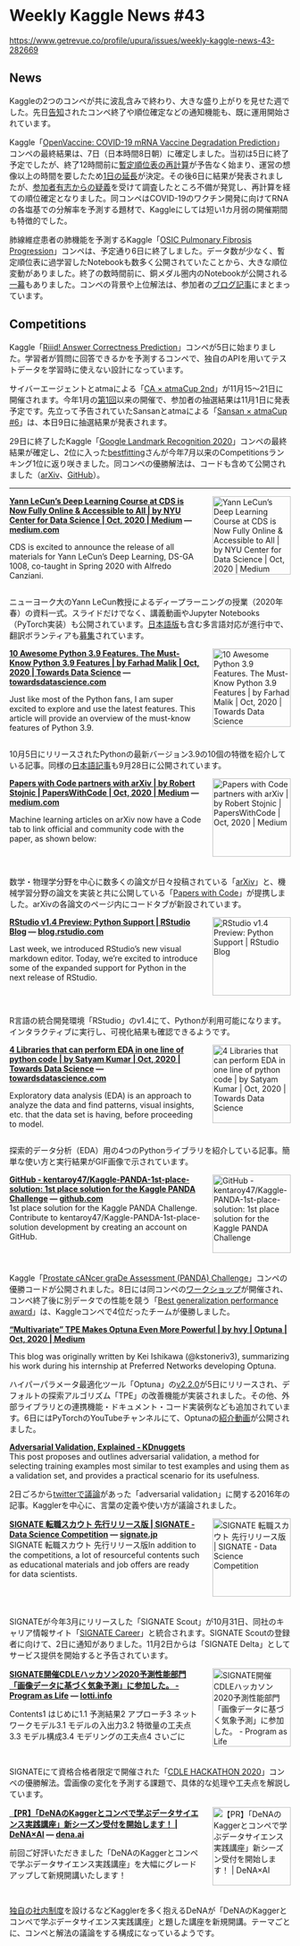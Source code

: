 # Weekly Kaggle News #43
https://www.getrevue.co/profile/upura/issues/weekly-kaggle-news-43-282669
<h3><h2>News</h2><p>Kaggleの2つのコンペが共に波乱含みで終わり、大きな盛り上がりを見せた週でした。先日<a href="https://www.kaggle.com/product-feedback/187713" target="_blank">告知</a>されたコンペ終了や順位確定などの通知機能も、既に運用開始されています。</p><p>Kaggle「<a href="https://www.kaggle.com/c/stanford-covid-vaccine" target="_blank">OpenVaccine: COVID-19 mRNA Vaccine Degradation Prediction</a>」コンペの最終結果は、7日（日本時間8日朝）に確定しました。当初は5日に終了予定でしたが、終了12時間前に<a href="https://www.kaggle.com/c/stanford-covid-vaccine/discussion/188810" target="_blank">暫定順位表の再計算</a>が予告なく始まり、運営の想像以上の時間を要したため<a href="https://www.kaggle.com/c/stanford-covid-vaccine/discussion/188840" target="_blank">1日の延長</a>が決定。その後6日に結果が発表されましたが、<a href="https://www.kaggle.com/c/stanford-covid-vaccine/discussion/189309" target="_blank">参加者有志からの疑義</a>を受けて調査したところ不備が発覚し、再計算を経ての順位確定となりました。同コンペはCOVID-19のワクチン開発に向けてRNAの各塩基での分解率を予測する題材で、Kaggleにしては短い1カ月弱の開催期間も特徴的でした。</p><p>肺線維症患者の肺機能を予測するKaggle「<a href="https://www.kaggle.com/c/osic-pulmonary-fibrosis-progression" target="_blank">OSIC Pulmonary Fibrosis Progression</a>」コンペは、予定通り6日に終了しました。データ数が少なく、暫定順位表に過学習したNotebookも数多く公開されていたことから、大きな順位変動がありました。終了の数時間前に、銅メダル圏内のNotebookが公開される<a href="https://www.kaggle.com/c/osic-pulmonary-fibrosis-progression/discussion/189075" target="_blank">一幕</a>もありました。コンペの背景や上位解法は、参加者の<a href="https://zenn.dev/katsu1110/articles/a81991e43f0bac92deaf" target="_blank">ブログ記事</a>にまとまっています。</p><h2>Competitions</h2><p>Kaggle「<a href="https://www.kaggle.com/c/riiid-test-answer-prediction" target="_blank">Riiid! Answer Correctness Prediction</a>」コンペが5日に始まりました。学習者が質問に回答できるかを予測するコンペで、独自のAPIを用いてテストデータを学習時に使えない設計になっています。</p><p>サイバーエージェントとatmaによる「<a href="https://atma.connpass.com/event/189613/" target="_blank">CA × atmaCup 2nd</a>」が11月15〜21日に開催されます。今年1月の<a href="https://atma.connpass.com/event/161251/" target="_blank">第1回</a>以来の開催で、参加者の抽選結果は11月1日に発表予定です。先立って予告されていたSansanとatmaによる「<a href="https://atma.connpass.com/event/188865/" target="_blank">Sansan × atmaCup #6</a>」は、本日9日に抽選結果が発表されます。</p><p>29日に終了したKaggle「<a href="https://www.kaggle.com/c/landmark-recognition-2020?utm_campaign=Weekly%20Kaggle%20News&amp;utm_medium=email&amp;utm_source=Revue%20newsletter" target="_blank">Google Landmark Recognition 2020</a>」コンペの最終結果が確定し、2位に入った<a href="https://www.kaggle.com/bestfitting" target="_blank">bestfitting</a>さんが今年7月以来のCompetitionsランキング1位に返り咲きました。同コンペの優勝解法は、コードも含めて公開されました（<a href="https://arxiv.org/abs/2010.01650" target="_blank">arXiv</a>、<a href="https://github.com/psinger/kaggle-landmark-recognition-2020-1st-place" target="_blank">GitHub</a>）。</p></h3>
<hr>
<p>
<img width="140" height="140" alt="Yann LeCun’s Deep Learning Course at CDS is Now Fully Online &amp; Accessible to All | by NYU Center for Data Science | Oct, 2020 | Medium" style="float: right; margin-left: 20px; margin-bottom: 20px;" src="https://s3.amazonaws.com/revue/items/images/006/627/561/thumb/1*Y96R4g8ISf17nOHF07BjNA.jpeg?1602214005" />
<strong style='display: block;'><a href="https://medium.com/@NYUDataScience/yann-lecuns-deep-learning-course-at-cds-is-now-fully-online-accessible-to-all-787ddc8bf0af?utm_campaign=Weekly%20Kaggle%20News&amp;utm_medium=email&amp;utm_source=Revue%20newsletter">Yann LeCun’s Deep Learning Course at CDS is Now Fully Online &amp; Accessible to All | by NYU Center for Data Science | Oct, 2020 | Medium</a> &mdash; <a href="https://medium.com/@NYUDataScience/yann-lecuns-deep-learning-course-at-cds-is-now-fully-online-accessible-to-all-787ddc8bf0af">medium.com</a></strong>
<p>CDS is excited to announce the release of all materials for Yann LeCun’s Deep Learning, DS-GA 1008, co-taught in Spring 2020 with Alfredo Canziani.</p>
</p>
<div style='clear: both;'></div>
<p><p>ニューヨーク大のYann LeCun教授によるディープラーニングの授業（2020年春）の資料一式。スライドだけでなく、講義動画やJupyter Notebooks（PyTorch実装）も公開されています。<a href="https://atcold.github.io/pytorch-Deep-Learning/ja/" target="_blank">日本語版</a>も含む多言語対応が進行中で、翻訳ボランティアも<a href="https://twitter.com/alfcnz/status/1314400910311907328?s=20" target="_blank">募集</a>されています。</p></p>
<p>
<img width="140" height="140" alt="10 Awesome Python 3.9 Features. The Must-Know Python 3.9 Features | by Farhad Malik | Oct, 2020 | Towards Data Science" style="float: right; margin-left: 20px; margin-bottom: 20px;" src="https://s3.amazonaws.com/revue/items/images/006/627/580/thumb/1*49w_B1vpnCgQx8C2TA7CUw.png?1602214984" />
<strong style='display: block;'><a href="https://towardsdatascience.com/10-awesome-python-3-9-features-b8c27f5eba5c?gi=4d395e655956&amp;utm_campaign=Weekly%20Kaggle%20News&amp;utm_medium=email&amp;utm_source=Revue%20newsletter">10 Awesome Python 3.9 Features. The Must-Know Python 3.9 Features | by Farhad Malik | Oct, 2020 | Towards Data Science</a> &mdash; <a href="https://towardsdatascience.com/10-awesome-python-3-9-features-b8c27f5eba5c?gi=4d395e655956">towardsdatascience.com</a></strong>
<p>Just like most of the Python fans, I am super excited to explore and use the latest features. This article will provide an overview of the must-know features of Python 3.9.</p>
</p>
<div style='clear: both;'></div>
<p><p>10月5日にリリースされたPythonの最新バージョン3.9の10個の特徴を紹介している記事。同様の<a href="https://www.python.jp/pages/python3.9.html" target="_blank">日本語記事</a>も9月28日に公開されています。</p></p>
<p>
<img width="140" height="140" alt="Papers with Code partners with arXiv | by Robert Stojnic | PapersWithCode | Oct, 2020 | Medium" style="float: right; margin-left: 20px; margin-bottom: 20px;" src="https://s3.amazonaws.com/revue/items/images/006/625/233/thumb/0*SNH9LTObVJWzVtzA?1602169396" />
<strong style='display: block;'><a href="https://medium.com/paperswithcode/papers-with-code-partners-with-arxiv-ecc362883167?utm_campaign=Weekly%20Kaggle%20News&amp;utm_medium=email&amp;utm_source=Revue%20newsletter">Papers with Code partners with arXiv | by Robert Stojnic | PapersWithCode | Oct, 2020 | Medium</a> &mdash; <a href="https://medium.com/paperswithcode/papers-with-code-partners-with-arxiv-ecc362883167">medium.com</a></strong>
<p>Machine learning articles on arXiv now have a Code tab to link official and community code with the paper, as shown below:</p>
</p>
<div style='clear: both;'></div>
<p><p>数学・物理学分野を中心に数多くの論文が日々投稿されている「<a href="https://arxiv.org/" target="_blank">arXiv</a>」と、機械学習分野の論文を実装と共に公開している「<a href="https://paperswithcode.com/" target="_blank">Papers with Code</a>」が提携しました。arXivの各論文のページ内にコードタブが新設されています。</p></p>
<p>
<img width="140" height="140" alt="RStudio v1.4 Preview: Python Support | RStudio Blog" style="float: right; margin-left: 20px; margin-bottom: 20px;" src="https://s3.amazonaws.com/revue/items/images/006/625/816/thumb/python-environment-pane-numpy.png?1602175706" />
<strong style='display: block;'><a href="https://blog.rstudio.com/2020/10/07/rstudio-v1-4-preview-python-support/?utm_campaign=Weekly%20Kaggle%20News&amp;utm_medium=email&amp;utm_source=Revue%20newsletter">RStudio v1.4 Preview: Python Support | RStudio Blog</a> &mdash; <a href="https://blog.rstudio.com/2020/10/07/rstudio-v1-4-preview-python-support/">blog.rstudio.com</a></strong>
<p>Last week, we introduced RStudio’s new visual markdown editor. Today, we’re excited to introduce some of the expanded support for Python in the next release of RStudio.</p>
</p>
<div style='clear: both;'></div>
<p><p>R言語の統合開発環境「RStudio」のv1.4にて、Pythonが利用可能になります。インタラクティブに実行し、可視化結果も確認できるようです。</p></p>
<p>
<img width="140" height="140" alt="4 Libraries that can perform EDA in one line of python code | by Satyam Kumar | Oct, 2020 | Towards Data Science" style="float: right; margin-left: 20px; margin-bottom: 20px;" src="https://s3.amazonaws.com/revue/items/images/006/625/834/thumb/1*mTUJBqDOJ_JLokb4MeBHaQ.png?1602175928" />
<strong style='display: block;'><a href="https://towardsdatascience.com/4-libraries-that-can-perform-eda-in-one-line-of-python-code-b13938a06ae?gi=e0adfce1f1a0&amp;utm_campaign=Weekly%20Kaggle%20News&amp;utm_medium=email&amp;utm_source=Revue%20newsletter">4 Libraries that can perform EDA in one line of python code | by Satyam Kumar | Oct, 2020 | Towards Data Science</a> &mdash; <a href="https://towardsdatascience.com/4-libraries-that-can-perform-eda-in-one-line-of-python-code-b13938a06ae?gi=e0adfce1f1a0">towardsdatascience.com</a></strong>
<p>Exploratory data analysis (EDA) is an approach to analyze the data and find patterns, visual insights, etc. that the data set is having, before proceeding to model.</p>
</p>
<div style='clear: both;'></div>
<p><p>探索的データ分析（EDA）用の4つのPythonライブラリを紹介している記事。簡単な使い方と実行結果がGIF画像で示されています。</p></p>
<p>
<img width="140" height="140" alt="GitHub - kentaroy47/Kaggle-PANDA-1st-place-solution: 1st place solution for the Kaggle PANDA Challenge" style="float: right; margin-left: 20px; margin-bottom: 20px;" src="https://s3.amazonaws.com/revue/items/images/006/625/796/thumb/83298a00-0739-11eb-9bf7-82ae1a64f973?1602175389" />
<strong style='display: block;'><a href="https://github.com/kentaroy47/Kaggle-PANDA-1st-place-solution?utm_campaign=Weekly%20Kaggle%20News&amp;utm_medium=email&amp;utm_source=Revue%20newsletter">GitHub - kentaroy47/Kaggle-PANDA-1st-place-solution: 1st place solution for the Kaggle PANDA Challenge</a> &mdash; <a href="https://github.com/kentaroy47/Kaggle-PANDA-1st-place-solution">github.com</a></strong>
1st place solution for the Kaggle PANDA Challenge. Contribute to kentaroy47/Kaggle-PANDA-1st-place-solution development by creating an account on GitHub.
</p>
<div style='clear: both;'></div>
<p><p>Kaggle「<a href="https://www.kaggle.com/c/prostate-cancer-grade-assessment" target="_blank">Prostate cANcer graDe Assessment (PANDA) Challenge</a>」コンペの優勝コードが公開されました。8日には同コンペの<a href="https://panda.grand-challenge.org/home/" target="_blank">ワークショップ</a>が開催され、コンペ終了後に別データでの性能を競う「<a href="https://panda.grand-challenge.org/workshop-awards/" target="_blank">Best generalization performance award</a>」は、Kaggleコンペで4位だったチームが優勝しました。</p></p>
<p>
<strong style='display: block;'><a href="https://medium.com/optuna/multivariate-tpe-makes-optuna-even-more-powerful-63c4bfbaebe2?utm_campaign=Weekly%20Kaggle%20News&amp;utm_medium=email&amp;utm_source=Revue%20newsletter">“Multivariate” TPE Makes Optuna Even More Powerful | by hvy | Optuna | Oct, 2020 | Medium</a></strong>
<p>This blog was originally written by Kei Ishikawa (@kstoneriv3), summarizing his work during his internship at Preferred Networks developing Optuna. </p>
</p>
<p><p>ハイパーパラメータ最適化ツール「Optuna」の<a href="https://github.com/optuna/optuna/releases/tag/v2.2.0" target="_blank">v2.2.0</a>が5日にリリースされ、デフォルトの探索アルゴリズム「TPE」の改善機能が実装されました。その他、外部ライブラリとの連携機能・ドキュメント・コード実装例なども追加されています。6日にはPyTorchのYouTubeチャンネルにて、Optunaの<a href="https://youtu.be/P6NwZVl8ttc" target="_blank">紹介動画</a>が公開されました。</p></p>
<p>
<strong style='display: block;'><a href="https://www.kdnuggets.com/2016/10/adversarial-validation-explained.html?utm_campaign=Weekly%20Kaggle%20News&amp;utm_medium=email&amp;utm_source=Revue%20newsletter">Adversarial Validation, Explained - KDnuggets</a></strong>
This post proposes and outlines adversarial validation, a method for selecting training examples most similar to test examples and using them as a validation set, and provides a practical scenario for its usefulness.
</p>
<p><p>2日ごろから<a href="https://twitter.com/search?q=adversarial%20validation&amp;src=typed_query&amp;f=live" target="_blank">twitterで議論</a>があった「adversarial validation」に関する2016年の記事。Kagglerを中心に、言葉の定義や使い方が議論されました。</p></p>
<p>
<img width="140" height="140" alt="SIGNATE 転職スカウト 先行リリース版 | SIGNATE - Data Science Competition" style="float: right; margin-left: 20px; margin-bottom: 20px;" src="https://s3.amazonaws.com/revue/items/images/006/623/673/thumb/img-facebook.png?1602153397" />
<strong style='display: block;'><a href="https://signate.jp/scout?utm_campaign=Weekly%20Kaggle%20News&amp;utm_medium=email&amp;utm_source=Revue%20newsletter">SIGNATE 転職スカウト 先行リリース版 | SIGNATE - Data Science Competition</a> &mdash; <a href="https://signate.jp/scout">signate.jp</a></strong>
SIGNATE 転職スカウト 先行リリース版In addition to the competitions, a lot of resourceful contents such as educational materials and job offers are ready for data scientists.
</p>
<div style='clear: both;'></div>
<p><p>SIGNATEが今年3月にリリースした「SIGNATE Scout」が10月31日、同社のキャリア情報サイト「<a href="https://career.signate.jp/" target="_blank">SIGNATE Career</a>」と統合されます。SIGNATE Scoutの登録者に向けて、2日に通知がありました。11月2日からは「SIGNATE Delta」としてサービス提供を開始すると予告されています。</p></p>
<p>
<img width="140" height="140" alt="SIGNATE開催CDLEハッカソン2020予測性能部門「画像データに基づく気象予測」に参加した。 - Program as Life" style="float: right; margin-left: 20px; margin-bottom: 20px;" src="https://s3.amazonaws.com/revue/items/images/006/620/437/thumb/cdle_hackason2020_model1.jpg?1602086748" />
<strong style='display: block;'><a href="https://lotti.info/cdle-hackathon-2020/?utm_campaign=Weekly%20Kaggle%20News&amp;utm_medium=email&amp;utm_source=Revue%20newsletter">SIGNATE開催CDLEハッカソン2020予測性能部門「画像データに基づく気象予測」に参加した。 - Program as Life</a> &mdash; <a href="https://lotti.info/cdle-hackathon-2020/">lotti.info</a></strong>
<p>Contents1 はじめに1.1 予測結果2 アプローチ3 ネットワークモデル3.1 モデルの入出力3.2 特徴量の工夫点3.3 モデル構成3.4 モデリングの工夫点4 さいごに</p>
</p>
<div style='clear: both;'></div>
<p><p>SIGNATEにて資格合格者限定で開催された「<a href="https://signate.jp/lp/jdla?utm_campaign=Weekly%20Kaggle%20News&amp;utm_medium=email&amp;utm_source=Revue%20newsletter" target="_blank">CDLE HACKATHON 2020</a>」コンペの優勝解法。雲画像の変化を予測する課題で、具体的な処理や工夫点を解説しています。</p></p>
<p>
<img width="140" height="140" alt="【PR】「DeNAのKaggerとコンペで学ぶデータサイエンス実践講座」新シーズン受付を開始します！ | DeNA×AI" style="float: right; margin-left: 20px; margin-bottom: 20px;" src="https://s3.amazonaws.com/revue/items/images/006/627/587/thumb/cover.jpg?1602215848" />
<strong style='display: block;'><a href="https://dena.ai/news/202010-ds-challenge-season2/?utm_campaign=Weekly%20Kaggle%20News&amp;utm_medium=email&amp;utm_source=Revue%20newsletter">【PR】「DeNAのKaggerとコンペで学ぶデータサイエンス実践講座」新シーズン受付を開始します！ | DeNA×AI</a> &mdash; <a href="https://dena.ai/news/202010-ds-challenge-season2/">dena.ai</a></strong>
<p>前回ご好評いただきました「DeNAのKaggerとコンペで学ぶデータサイエンス実践講座」を大幅にグレードアップして新規開講いたします！</p>
</p>
<div style='clear: both;'></div>
<p><p><a href="https://dena.ai/kaggle/" target="_blank">独自の社内制度</a>を設けるなどKagglerを多く抱えるDeNAが「DeNAのKaggerとコンペで学ぶデータサイエンス実践講座」と題した講座を新規開講。テーマごとに、コンペと解法の議論をする構成になっているようです。</p></p>
